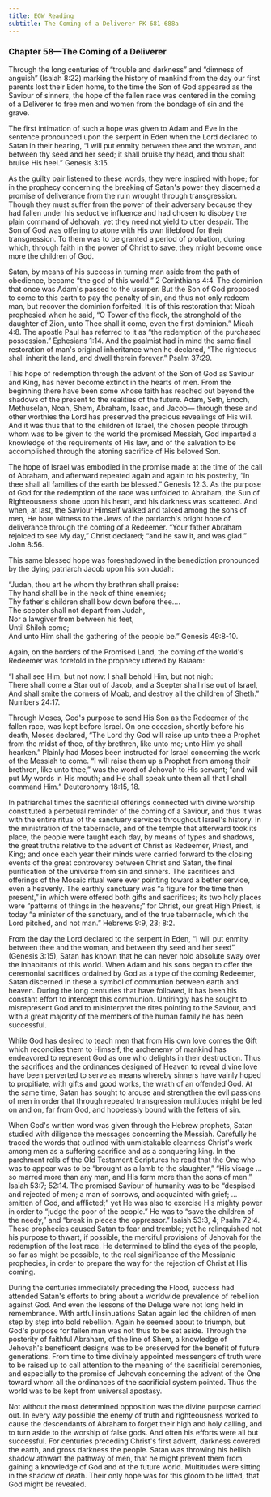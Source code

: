 ```yaml
---
title: EGW Reading
subtitle: The Coming of a Deliverer PK 681-688a
---
```


### Chapter 58—The Coming of a Deliverer

Through the long centuries of “trouble and darkness” and “dimness of anguish” (Isaiah 8:22) marking the history of mankind from the day our first parents lost their Eden home, to the time the Son of God appeared as the Saviour of sinners, the hope of the fallen race was centered in the coming of a Deliverer to free men and women from the bondage of sin and the grave.

The first intimation of such a hope was given to Adam and Eve in the sentence pronounced upon the serpent in Eden when the Lord declared to Satan in their hearing, “I will put enmity between thee and the woman, and between thy seed and her seed; it shall bruise thy head, and thou shalt bruise His heel.” Genesis 3:15.

As the guilty pair listened to these words, they were inspired with hope; for in the prophecy concerning the breaking of Satan's power they discerned a promise of deliverance from the ruin wrought through transgression. Though they must suffer from the power of their adversary because they had fallen under his seductive influence and had chosen to disobey the plain command of Jehovah, yet they need not yield to utter despair. The Son of God was offering to atone with His own lifeblood for their transgression. To them was to be granted a period of probation, during which, through faith in the power of Christ to save, they might become once more the children of God.

Satan, by means of his success in turning man aside from the path of obedience, became “the god of this world.” 2 Corinthians 4:4. The dominion that once was Adam's passed to the usurper. But the Son of God proposed to come to this earth to pay the penalty of sin, and thus not only redeem man, but recover the dominion forfeited. It is of this restoration that Micah prophesied when he said, “O Tower of the flock, the stronghold of the daughter of Zion, unto Thee shall it come, even the first dominion.” Micah 4:8. The apostle Paul has referred to it as “the redemption of the purchased possession.” Ephesians 1:14. And the psalmist had in mind the same final restoration of man's original inheritance when he declared, “The righteous shall inherit the land, and dwell therein forever.” Psalm 37:29.

This hope of redemption through the advent of the Son of God as Saviour and King, has never become extinct in the hearts of men. From the beginning there have been some whose faith has reached out beyond the shadows of the present to the realities of the future. Adam, Seth, Enoch, Methuselah, Noah, Shem, Abraham, Isaac, and Jacob— through these and other worthies the Lord has preserved the precious revealings of His will. And it was thus that to the children of Israel, the chosen people through whom was to be given to the world the promised Messiah, God imparted a knowledge of the requirements of His law, and of the salvation to be accomplished through the atoning sacrifice of His beloved Son.

The hope of Israel was embodied in the promise made at the time of the call of Abraham, and afterward repeated again and again to his posterity, “In thee shall all families of the earth be blessed.” Genesis 12:3. As the purpose of God for the redemption of the race was unfolded to Abraham, the Sun of Righteousness shone upon his heart, and his darkness was scattered. And when, at last, the Saviour Himself walked and talked among the sons of men, He bore witness to the Jews of the patriarch's bright hope of deliverance through the coming of a Redeemer. “Your father Abraham rejoiced to see My day,” Christ declared; “and he saw it, and was glad.” John 8:56.

This same blessed hope was foreshadowed in the benediction pronounced by the dying patriarch Jacob upon his son Judah:

“Judah, thou art he whom thy brethren shall praise:\
Thy hand shall be in the neck of thine enemies;\
Thy father's children shall bow down before thee....\
The scepter shall not depart from Judah,\
Nor a lawgiver from between his feet,\
Until Shiloh come;\
And unto Him shall the gathering of the people be.” Genesis 49:8-10.

Again, on the borders of the Promised Land, the coming of the world's Redeemer was foretold in the prophecy uttered by Balaam:

“I shall see Him, but not now: I shall behold Him, but not nigh:\
There shall come a Star out of Jacob, and a Scepter shall rise out of Israel,\
And shall smite the corners of Moab, and destroy all the children of Sheth.” Numbers 24:17.

Through Moses, God's purpose to send His Son as the Redeemer of the fallen race, was kept before Israel. On one occasion, shortly before his death, Moses declared, “The Lord thy God will raise up unto thee a Prophet from the midst of thee, of thy brethren, like unto me; unto Him ye shall hearken.” Plainly had Moses been instructed for Israel concerning the work of the Messiah to come. “I will raise them up a Prophet from among their brethren, like unto thee,” was the word of Jehovah to His servant; “and will put My words in His mouth; and He shall speak unto them all that I shall command Him.” Deuteronomy 18:15, 18.

In patriarchal times the sacrificial offerings connected with divine worship constituted a perpetual reminder of the coming of a Saviour, and thus it was with the entire ritual of the sanctuary services throughout Israel's history. In the ministration of the tabernacle, and of the temple that afterward took its place, the people were taught each day, by means of types and shadows, the great truths relative to the advent of Christ as Redeemer, Priest, and King; and once each year their minds were carried forward to the closing events of the great controversy between Christ and Satan, the final purification of the universe from sin and sinners. The sacrifices and offerings of the Mosaic ritual were ever pointing toward a better service, even a heavenly. The earthly sanctuary was “a figure for the time then present,” in which were offered both gifts and sacrifices; its two holy places were “patterns of things in the heavens;” for Christ, our great High Priest, is today “a minister of the sanctuary, and of the true tabernacle, which the Lord pitched, and not man.” Hebrews 9:9, 23; 8:2.

From the day the Lord declared to the serpent in Eden, “I will put enmity between thee and the woman, and between thy seed and her seed” (Genesis 3:15), Satan has known that he can never hold absolute sway over the inhabitants of this world. When Adam and his sons began to offer the ceremonial sacrifices ordained by God as a type of the coming Redeemer, Satan discerned in these a symbol of communion between earth and heaven. During the long centuries that have followed, it has been his constant effort to intercept this communion. Untiringly has he sought to misrepresent God and to misinterpret the rites pointing to the Saviour, and with a great majority of the members of the human family he has been successful.

While God has desired to teach men that from His own love comes the Gift which reconciles them to Himself, the archenemy of mankind has endeavored to represent God as one who delights in their destruction. Thus the sacrifices and the ordinances designed of Heaven to reveal divine love have been perverted to serve as means whereby sinners have vainly hoped to propitiate, with gifts and good works, the wrath of an offended God. At the same time, Satan has sought to arouse and strengthen the evil passions of men in order that through repeated transgression multitudes might be led on and on, far from God, and hopelessly bound with the fetters of sin.

When God's written word was given through the Hebrew prophets, Satan studied with diligence the messages concerning the Messiah. Carefully he traced the words that outlined with unmistakable clearness Christ's work among men as a suffering sacrifice and as a conquering king. In the parchment rolls of the Old Testament Scriptures he read that the One who was to appear was to be “brought as a lamb to the slaughter,” “His visage ... so marred more than any man, and His form more than the sons of men.” Isaiah 53:7; 52:14. The promised Saviour of humanity was to be “despised and rejected of men; a man of sorrows, and acquainted with grief; ... smitten of God, and afflicted;” yet He was also to exercise His mighty power in order to “judge the poor of the people.” He was to “save the children of the needy,” and “break in pieces the oppressor.” Isaiah 53:3, 4; Psalm 72:4. These prophecies caused Satan to fear and tremble; yet he relinquished not his purpose to thwart, if possible, the merciful provisions of Jehovah for the redemption of the lost race. He determined to blind the eyes of the people, so far as might be possible, to the real significance of the Messianic prophecies, in order to prepare the way for the rejection of Christ at His coming.

During the centuries immediately preceding the Flood, success had attended Satan's efforts to bring about a worldwide prevalence of rebellion against God. And even the lessons of the Deluge were not long held in remembrance. With artful insinuations Satan again led the children of men step by step into bold rebellion. Again he seemed about to triumph, but God's purpose for fallen man was not thus to be set aside. Through the posterity of faithful Abraham, of the line of Shem, a knowledge of Jehovah's beneficent designs was to be preserved for the benefit of future generations. From time to time divinely appointed messengers of truth were to be raised up to call attention to the meaning of the sacrificial ceremonies, and especially to the promise of Jehovah concerning the advent of the One toward whom all the ordinances of the sacrificial system pointed. Thus the world was to be kept from universal apostasy.

Not without the most determined opposition was the divine purpose carried out. In every way possible the enemy of truth and righteousness worked to cause the descendants of Abraham to forget their high and holy calling, and to turn aside to the worship of false gods. And often his efforts were all but successful. For centuries preceding Christ's first advent, darkness covered the earth, and gross darkness the people. Satan was throwing his hellish shadow athwart the pathway of men, that he might prevent them from gaining a knowledge of God and of the future world. Multitudes were sitting in the shadow of death. Their only hope was for this gloom to be lifted, that God might be revealed.